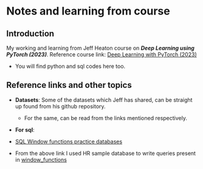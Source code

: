 # Notes and learning from course

## Introduction
My working and learning from Jeff Heaton course on *__Deep Learning using PyTorch (2023)__*.
Reference course link: [Deep Learning with PyTorch (2023)](https://www.youtube.com/playlist?list=PLjy4p-07OYzuy_lHcRW8lPTLPTTOmUpmi)

- You will find python and sql codes here too.

## Reference links and other topics
- __Datasets__: Some of the datasets which Jeff has shared, can be straight up found from his github repository.
    - For the same, can be read from the links mentioned respectively.

-  __For sql__:

- [SQL Window functions practice databases](https://www.sqltutorial.org/sql-sample-database/)
* From the above link I used HR sample database to write queries present in [window_functions](sql_practice/window_func_practice.sql)
